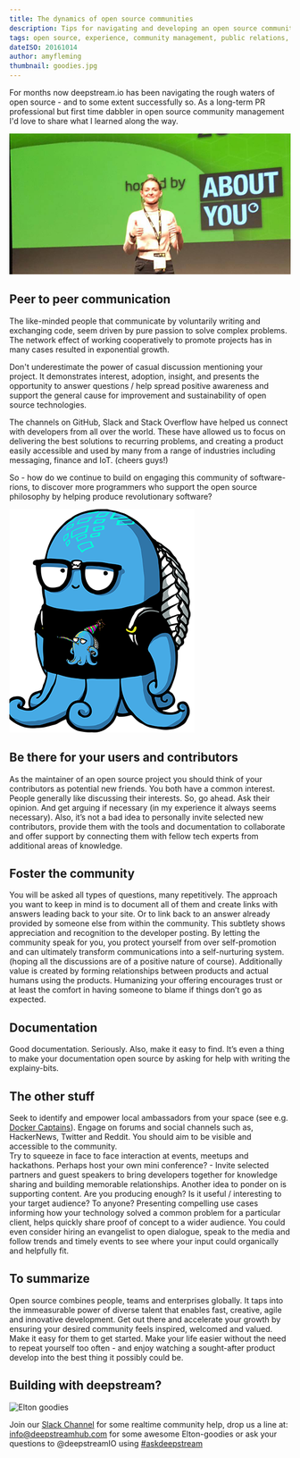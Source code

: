 ```yaml
---
title: The dynamics of open source communities
description: Tips for navigating and developing an open source community
tags: open source, experience, community management, public relations, development, marketing, devrel, evangelism
dateISO: 20161014
author: amyfleming
thumbnail: goodies.jpg
---
```

For months now deepstream.io has been navigating the rough waters of open source - and to some extent successfully so. As a long-term PR professional but first time dabbler in open source community management I'd love to share what I learned along the way.

![Amy Fleming](amy-fleming.jpg)

## Peer to peer communication
The like-minded people that communicate by voluntarily writing and exchanging code, seem driven by pure passion to solve complex problems. The network effect of working cooperatively to promote projects has in many cases resulted in exponential growth.  

Don't underestimate the power of casual discussion mentioning your project. It demonstrates interest, adoption, insight, and presents the opportunity to answer questions / help spread positive awareness and support the general cause for improvement and sustainability of open source technologies.

The channels on GitHub, Slack and Stack Overflow have helped us connect with developers from all over the world. These have allowed us to focus on delivering the best solutions to recurring problems, and creating a product easily accessible and used by many from a range of industries including messaging, finance and IoT. (cheers guys!)

So - how do we continue to build on engaging this community of software-rions, to discover more programmers who support the open source philosophy by helping produce revolutionary software? 

![Elton](elton-elton-shirt.png)
## Be there for your users and contributors 
As the maintainer of an open source project you should think of your contributors as potential new friends. You both have a common interest. People generally like discussing their interests. So, go ahead. Ask their opinion. And get arguing if necessary (in my experience it always seems necessary).
Also, it’s not a bad idea to personally invite selected new contributors, provide them with the tools  and documentation to collaborate and offer support by connecting them with fellow tech experts from additional areas of knowledge. 

## Foster the community
You will be asked all types of questions, many repetitively. The approach you want to keep in mind is to document all of them and create links with answers leading back to your site. Or to link back to an answer already provided by someone else from within the community. This subtlety shows appreciation and recognition to the developer posting. By letting the community speak for you, you protect yourself from over self-promotion and can ultimately transform communications into a self-nurturing system. (hoping all the discussions are of a positive nature of course). Additionally value is created by forming relationships between products and actual humans using the products. Humanizing your offering encourages trust or at least the comfort in having someone to blame if things don’t go as expected. 

## Documentation
Good documentation. Seriously. Also, make it easy to find. 
It’s even a thing to make your documentation open source by asking for help with writing the explainy-bits. 

## The other stuff 
Seek to identify and empower local ambassadors from your space (see e.g. [Docker Captains](https://www.docker.com/community/docker-captains)).
Engage on forums and social channels such as, HackerNews, Twitter and Reddit. You should aim to be visible and accessible to the community.   
Try to squeeze in face to face interaction at events, meetups and hackathons. 
Perhaps host your own mini conference? - Invite selected partners and guest speakers to bring developers together for knowledge sharing and building memorable relationships. 
Another idea to ponder on is supporting content. Are you producing enough? Is it useful / interesting to your target audience? To anyone? Presenting compelling use cases informing how your technology solved a common problem for a particular client, helps quickly share proof of concept to a wider audience. You could even consider hiring an evangelist to open dialogue, speak to the media and follow trends and timely events to see where your input could organically and helpfully fit. 

## To summarize 
Open source combines people, teams and enterprises globally. It taps into the immeasurable power of diverse talent that enables fast, creative, agile and innovative development. 
Get out there and accelerate your growth by ensuring your desired community feels inspired, welcomed and valued. Make it easy for them to get started. Make your life easier without the need to repeat yourself too often - and enjoy watching a sought-after product develop into the best thing it possibly could be. 


## Building with deepstream?

![Elton goodies](goodies.jpg)

Join our [Slack Channel](https://deepstream-slack.herokuapp.com/) for some realtime community help, drop us a line at: [info@deepstreamhub.com](mailto:info@deepstreamhub.com) for some awesome Elton-goodies or ask your questions to @deepstreamIO using [#askdeepstream](https://twitter.com/search?q=%23askdeepstream&src=typd) 